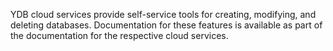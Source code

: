 YDB cloud services provide self-service tools for creating, modifying, and deleting databases. Documentation for these features is available as part of the documentation for the respective cloud services.


